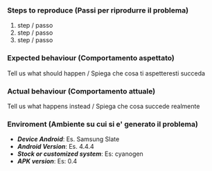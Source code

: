 ### Steps to reproduce (Passi per riprodurre il problema)
 
1. step / passo
2. step / passo
3. step / passo

### Expected behaviour (Comportamento aspettato)
Tell us what should happen / Spiega che cosa ti aspetteresti succeda

### Actual behaviour (Comportamento attuale)
Tell us what happens instead / Spiega che cosa succede realmente

### Enviroment (Ambiente su cui si e' generato il problema)

 * ***Device Android***: Es. Samsung Slate
 * ***Android Version***: Es. 4.4.4 
 * ***Stock or customized system***: Es: cyanogen 
 * ***APK version***: Es: 0.4

